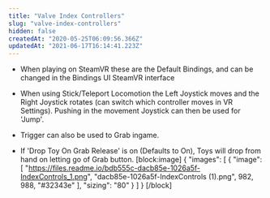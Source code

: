 ```yaml
---
title: "Valve Index Controllers"
slug: "valve-index-controllers"
hidden: false
createdAt: "2020-05-25T06:09:56.366Z"
updatedAt: "2021-06-17T16:14:41.223Z"
---
```

* When playing on SteamVR these are the Default Bindings, and can be changed in the Bindings UI SteamVR interface

* When using Stick/Teleport Locomotion the Left Joystick moves and the Right Joystick rotates (can switch which controller moves in VR Settings). Pushing in the movement Joystick can then be used for 'Jump'.

* Trigger can also be used to Grab ingame.

* If 'Drop Toy On Grab Release' is on (Defaults to On), Toys will drop from hand on letting go of Grab button.
[block:image]
{
  "images": [
    {
      "image": [
        "https://files.readme.io/bdb555c-dacb85e-1026a5f-IndexControls_1.png",
        "dacb85e-1026a5f-IndexControls (1).png",
        982,
        988,
        "#32343e"
      ],
      "sizing": "80"
    }
  ]
}
[/block]